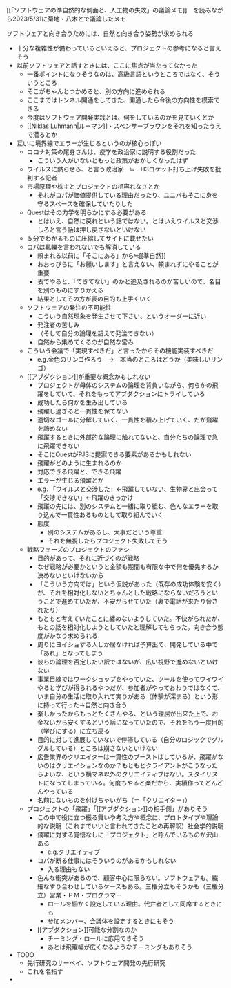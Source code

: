 
[[「ソフトウェアの準自然的な側面と、人工物の失敗」の議論メモ]]　を読みながら2023/5/31に菊地・八木とで議論したメモ

ソフトウェアと向き合うためには、自然と向き合う姿勢が求められる
- 十分な複雑性が備わっているといえると、プロジェクトの参考になると言えそう
- 以前ソフトウェアと話すときには、ここに焦点が当たってなかった
	- 一番ポイントになりそうなのは、高級言語というところではなく、そういうところ
	- そこがちゃんとつかめると、別の方向に進められる
	- ここまではトンネル開通をしてきた、開通したら今後の方向性を模索できる
	- 今度はソフトウェア開発実践とは、何をしているのかを見ていくとか
	- [[Niklas Luhmann|ルーマン]]・スペンサーブラウンをそれを知ったうえで潜るとか
- 互いに境界線でエラーが生じるというのが核心っぽい
	- コロナ対策の尾身さんは、疫学を政治家に説明する役割だった
		- こういう人がいないともっと政策がおかしくなったはず
	- ウイルスに黙らせろ、と言う政治家　≒　H3ロケット打ち上げ失敗を批判する記者
	- 市場原理や株主とプロジェクトの相容れなさとか
		- それがコパが価値提供している理由だったり、ユニバもそこに身を守るスペースを確保していたりした
	- Questはその力学を明らかにする必要がある
		- とはいえ、自然に戻れという話ではない。とはいえウイルスと交渉しろと言う話は押し戻さないといけない
	- ５分でわかるものに圧縮してサイトに載せたい
	- コパは軋轢を言われないでも解消している
		- 頼まれる以前に「そこにある」から≒[[準自然]]
		- おおっぴらに「お願いします」と言えない、頼まれずにやることが重要
		- 表でやると、「できてない」のかと追及されるのが苦しいので、名目を別のものにすりかえる
		- 結果としてその方が表の目的も上手くいく
	- ソフトウェアの発注の不可能性
		- こういう自然現象を発生させて下さい、というオーダーに近い
		- 発注者の苦しみ
		- （そして自分の論理を超えて発注できない）
		- 自然から集めてくるのが自然な営み
	- こういう会議で「実現すべきだ」と言ったからその機能実装すべきだ
		- e.g.金色のリンゴ作ろう　→　本当のところはどうか（美味しいリンゴ）
	- [[アブダクション]]が重要な概念かもしれない
		- プロジェクトが母体のシステムの論理を背負いながら、何らかの飛躍をしていて、それをもってアブダクションにトライしている
		- 成功したら何かを生み出している
		- 飛躍し過ぎると一貫性を保てない
		- 適切なゴールに分解していく、一貫性を積み上げていく、だが飛躍を諦めない
		- 飛躍するときに外部的な論理に触れてないと、自分たちの論理で急に飛躍できない
		- そこにQuestがPJSに提案できる要素があるかもしれない
		- 飛躍がどのように生まれるのか
		- 対応できる飛躍と、できる飛躍
		- エラーが生じる飛躍とか
		- e.g. 「ウイルスと交渉した」←飛躍していない、生物界と出会って「交渉できない」←飛躍のきっかけ
		- 飛躍の先には、別のシステムと一緒に取り組む、色んなエラーを取り込んで一貫性あるものとして取り組んでいく
		- 態度
			- 別のシステムがあるし、大事だという尊重
			- それを無視したらプロジェクト失敗してそう
	- 戦略フェーズのプロジェクトのファシ
		- 目的があって、それに近づくのが戦略
		- なぜ戦略が必要かというと金額も期間も有限な中で何を優先するか決めないといけないから
		- 「こういう方向では」という仮説があった（既存の成功体験を安く）が、それを相対化しないとちゃんとした戦略にならないだろうということで進めていたが、不安がらせていた（裏で電話が来たり脅されたり）
		- もともと考えていたことに纏めないようしていた。不快がられたが、もとの話を相対化しようとしていたと理解してもらった。向き合う態度がかなり求められる
		- 周りにヨイショする人しか居なければ予算出て、開発している中で「あれ」となってしまう
		- 彼らの論理を否定したい訳ではないが、広い視野で進めないといけない
		- 事業目線ではワークショップをやっていた、ツールを使ってワイワイやると学びが得られるやつだが、参加者がやっておわりではなくて、いま自分の生活に取り入れて実りがある（体験が深まる）という形に持って行った→自然と向き合う
		- 楽しかったからもっとたくさんやる、という理屈が出来た上で、お金ないから安くするという話になっていたので、それをもう一度目的（学びにする）に立ち戻る
		- 目的に対して進展していないで停滞している（自分のロジックでグルグルしている）ところは崩さないといけない
		- 広告業界のクリエイターは一貫性のブーストはしているが、飛躍がないのはクリエイションなのか？もともとクライアントがこうなったらよいな、という横マネ以外のクリエイティブはない。スタイリストになってしまっている。何度もやると楽だから、実績作ってどんどんやっている
		- 名前にないものを付けちゃいがち（＝「クリエイター」）
	- プロジェクトの「飛躍」「[[アブダクション]]の相手側」がありそう
		- この中で役に立つ振る舞いや考え方や概念に、プロトタイプや理論的な説明（これまでいいと言われてきたことの再解釈）社会学的説明
		- 飛躍に対する覚悟なしに「プロジェクト」と呼んでいるものが沢山ある
			- e.g.クリエイティブ
		- コパが断る仕事にはそういうのがあるかもしれない
			- 入る理由もない
		- 色んな衝突があるので、顧客中心に限らない。ソフトウェアも。繊細なすり合わせしているケースもある。三権分立もそうかも（三権分立）営業・ＰＭ・プログラマー
			- ロールを細かく設定している理由。代弁者として同席するときにも
			- 参加メンバー、会議体を設定するときにもそう
		- [[アブダクション]]可能な分割なのか
			- チーミング・ロールに応用できそう
			- あとは飛躍幅が広くなるようなチーミングもありそう
- TODO
	- 先行研究のサーベイ、ソフトウェア開発の先行研究
	- これを名指す
- 